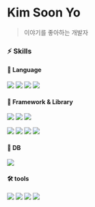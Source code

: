 <!--
**KSoonYo/KSoonYo** is a ✨ _special_ ✨ repository because its `README.md` (this file) appears on your GitHub profile.

Here are some ideas to get you started:

- 🔭 I’m currently working on ...
- 🌱 I’m currently learning ...
- 👯 I’m looking to collaborate on ...
- 🤔 I’m looking for help with ...
- 💬 Ask me about ...
- 📫 How to reach me: ...
- 😄 Pronouns: ...
- ⚡ Fun fact: ...
-->


# Kim Soon Yo
> 이야기를 좋아하는 개발자

### ⚡ Skills
#### 📜 Language 
<img src="https://img.shields.io/badge/HTML-E34F26?style=for-the-badge&logo=HTML5&logoColor=white"/>   <img src="https://img.shields.io/badge/CSS-1572B6?style=for-the-badge&logo=CSS3&logoColor=white"/>   <img src="https://img.shields.io/badge/JavaScript-F7DF1E?style=for-the-badge&logo=JavaScript&logoColor=white"/>   <img src="https://img.shields.io/badge/Python-3776AB?style=for-the-badge&logo=Python&logoColor=white"/>

#### 🚀 Framework & Library 

<img src="https://img.shields.io/badge/React-61DAFB?style=for-the-badge&logo=React&logoColor=white"/>   <img src="https://img.shields.io/badge/Vue-4FC08D?style=for-the-badge&logo=Vue.js&logoColor=white"/>   <img src="https://img.shields.io/badge/Django-092E20?style=for-the-badge&logo=Django&logoColor=white"/>   

<img src="https://img.shields.io/badge/MUI-007FFF?style=for-the-badge&logo=MUI&logoColor=white"/>   <img src="https://img.shields.io/badge/Vuetify-1867C0?style=for-the-badge&logo=Vuetify&logoColor=white"/>   <img src="https://img.shields.io/badge/Quasar-7952B3?style=for-the-badge&logo=Quasar&logoColor=white"/>   <img src="https://img.shields.io/badge/Bootstrap-7952B3?style=for-the-badge&logo=Bootstrap&logoColor=white"/>   

#### 💾 DB
<img src="https://img.shields.io/badge/MySQL-4479A1?style=for-the-badge&logo=MySQL&logoColor=white"/>


#### 🛠 tools
<img src="https://img.shields.io/badge/Git-F05032?style=for-the-badge&logo=Git&logoColor=white"/>   <img src="https://img.shields.io/badge/Visual%20Studio%20Code-007ACC?style=for-the-badge&logo=Visual%20Studio%20Code&logoColor=white"/>   <img src="https://img.shields.io/badge/Mattermost-0058CC?style=for-the-badge&logo=Mattermost&logoColor=white"/>      <img src="https://img.shields.io/badge/PyCharm-000000?style=for-the-badge&logo=PyCharm&logoColor=white"/>   




